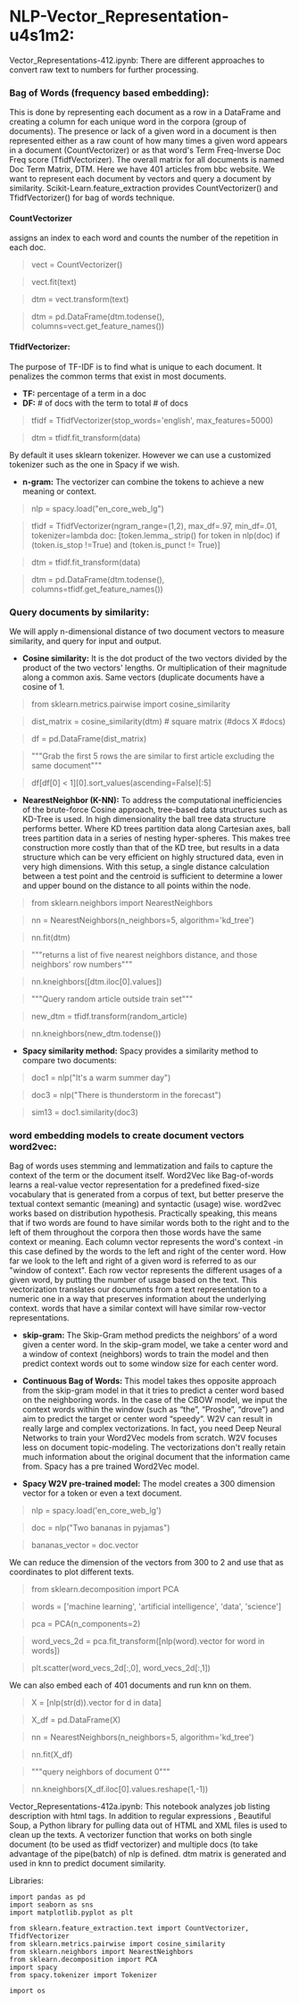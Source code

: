 # NLP-Vector_Representation-u4s1m2:
Vector_Representations-412.ipynb: There are different approaches to convert raw text to numbers for further processing.

### Bag of Words (frequency based embedding): 
This is done by representing each document as a row in a DataFrame and creating a column for each unique word in the corpora (group of documents). The presence or lack of a given word in a document is then represented either as a raw count of how many times a given word appears in a document (CountVectorizer) or as that word's Term Freq-Inverse Doc Freq score (TfidfVectorizer). The overall matrix for all documents is named Doc Term Matrix, DTM.
Here we have 401 articles from bbc website. We want to represent each document by vectors and query a document by similarity. Scikit-Learn.feature_extraction provides CountVectorizer() and TfidfVectorizer() for bag of words technique. 

#### CountVectorizer 
assigns an index to each word and counts the number of the repetition in each doc.

> vect = CountVectorizer()

> vect.fit(text)

> dtm = vect.transform(text)

> dtm = pd.DataFrame(dtm.todense(), columns=vect.get_feature_names())

    
#### TfidfVectorizer:
The purpose of TF-IDF is to find what is unique to each document. It penalizes the common terms that exist in most documents.
* **TF:** percentage of a term in a doc
* **DF:** # of docs with the term to total # of docs

> tfidf = TfidfVectorizer(stop_words='english', max_features=5000)

> dtm = tfidf.fit_transform(data)

By default it uses sklearn tokenizer. However we can use a customized tokenizer such as the one in Spacy if we wish.

* **n-gram:** The vectorizer can combine the tokens to achieve a new meaning or context.

> nlp = spacy.load("en_core_web_lg")

> tfidf = TfidfVectorizer(ngram_range=(1,2), max_df=.97, min_df=.01, tokenizer=lambda doc: [token.lemma_.strip() for token in nlp(doc) if (token.is_stop !=True) and (token.is_punct != True)]

> dtm = tfidf.fit_transform(data)

> dtm = pd.DataFrame(dtm.todense(), columns=tfidf.get_feature_names())


### Query documents by similarity: 
We will apply n-dimensional distance of two document vectors to measure similarity, and query for input and output.
* **Cosine similarity:**  It is the dot product of the two vectors divided by the product of the two vectors' lengths. Or multiplication of their magnitude along a common axis. Same vectors (duplicate documents have a cosine of 1.


> from sklearn.metrics.pairwise import cosine_similarity

> dist_matrix  = cosine_similarity(dtm)	# square matrix (#docs X #docs)

> df = pd.DataFrame(dist_matrix)

> """Grab the first 5 rows the are similar to first article excluding the same document"""

> df[df[0] < 1][0].sort_values(ascending=False)[:5]


* **NearestNeighbor (K-NN):**  To address the computational inefficiencies of the brute-force Cosine approach, tree-based data structures such as KD-Tree is used. In high dimensionality the ball tree data structure performs better. Where KD trees partition data along Cartesian axes, ball trees partition data in a series of nesting hyper-spheres. This makes tree construction more costly than that of the KD tree, but results in a data structure which can be very efficient on highly structured data, even in very high dimensions. With this setup, a single distance calculation between a test point and the centroid is sufficient to determine a lower and upper bound on the distance to all points within the node.


> from sklearn.neighbors import NearestNeighbors

> nn = NearestNeighbors(n_neighbors=5, algorithm='kd_tree')

> nn.fit(dtm)

> """returns a list of five nearest neighbors distance, and those neighbors' row numbers"""

> nn.kneighbors([dtm.iloc[0].values])

> """Query random article outside train set"""

> new_dtm = tfidf.transform(random_article)

> nn.kneighbors(new_dtm.todense())

* **Spacy similarity method:**  Spacy provides a similarity method to compare two documents:

> doc1 = nlp("It's a warm summer day")

> doc3 = nlp("There is thunderstorm in the forecast")

> sim13 = doc1.similarity(doc3)


### word embedding models to create document vectors word2vec: 
Bag of words uses stemming and lemmatization and fails to capture the context of the term or the document itself. Word2Vec like Bag-of-words learns a real-value vector representation for a predefined fixed-size vocabulary that is generated from a corpus of text, but better preserve the textual context semantic (meaning) and syntactic (usage) wise. word2vec works based on distribution hypothesis. Practically speaking, this means that if two words are found to have similar words both to the right and to the left of them throughout the corpora then those words have the same context or meaning. Each column vector represents the word's context -in this case defined by the words to the left and right of the center word. How far we look to the left and right of a given word is referred to as our "window of context". Each row vector represents the different usages of a given word, by putting the number of usage based on the text. This vectorization translates our documents from a text representation to a numeric one in a way that preserves information about the underlying context. words that have a similar context will have similar row-vector representations.



* **skip-gram:** The Skip-Gram method predicts the neighbors’ of a word given a center word. In the skip-gram model, we take a center word and a window of context (neighbors) words to train the model and then predict context words out to some window size for each center word.

* **Continuous Bag of Words:** This model takes thes opposite approach from the skip-gram model in that it tries to predict a center word based on the neighboring words. In the case of the CBOW model, we input the context words within the window (such as “the”, “Proshe”, “drove”) and aim to predict the target or center word “speedy”.
W2V can result in really large and complex vectorizations. In fact, you need Deep Neural Networks to train your Word2Vec models from scratch. W2V focuses less on document topic-modeling. The vectorizations don't really retain much information about the original document that the information came from. Spacy has a pre trained Word2Vec model.

* **Spacy W2V pre-trained model:** The model creates a 300 dimension vector for a token or even a text document.


> nlp = spacy.load('en_core_web_lg')

> doc = nlp("Two bananas in pyjamas")

> bananas_vector = doc.vector


We can reduce the dimension of the vectors from 300 to 2 and use that as coordinates to plot different texts.


> from sklearn.decomposition import PCA

> words = ['machine learning', 'artificial intelligence', 'data', 'science']

> pca = PCA(n_components=2)

> word_vecs_2d = pca.fit_transform([nlp(word).vector for word in words])

> plt.scatter(word_vecs_2d[:,0], word_vecs_2d[:,1])

We can also embed each of 401 documents and run knn on them.

> X = [nlp(str(d)).vector for d in data]

> X_df = pd.DataFrame(X)

> nn = NearestNeighbors(n_neighbors=5, algorithm='kd_tree')

> nn.fit(X_df)

> """query neighbors of document 0"""

> nn.kneighbors(X_df.iloc[0].values.reshape(1,-1))


Vector_Representations-412a.ipynb: This notebook analyzes job listing description with html tags. In addition to regular expressions , Beautiful Soup, a Python library for pulling data out of HTML and XML files is used to clean up the texts. A vectorizer function that works on both single document (to be used as tfidf vectorizer) and multiple docs (to take advantage of the pipe(batch) of nlp is defined. dtm matrix is generated and used in knn to predict document similarity.

Libraries:

```
import pandas as pd
import seaborn as sns
import matplotlib.pyplot as plt

from sklearn.feature_extraction.text import CountVectorizer, TfidfVectorizer
from sklearn.metrics.pairwise import cosine_similarity
from sklearn.neighbors import NearestNeighbors
from sklearn.decomposition import PCA
import spacy
from spacy.tokenizer import Tokenizer

import os
```
